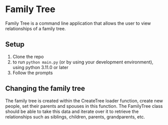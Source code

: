# Family Tree
Family Tree is a command line application that allows the user to view relationships of a family tree.

## Setup
1. Clone the repo
2. to run `python main.py` (or by using your development environment), using python 3.11.0 or later
3. Follow the prompts

## Changing the family tree
The family tree is created within the CreateTree loader function, create new people, set their parents and spouses in this function. The FamilyTree class should be able to take this data and iterate over it to retrieve the relationships such as siblings, children, parents, grandparents, etc.